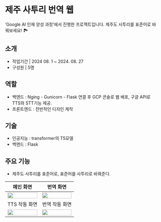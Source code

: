 # 제주 사투리 번역 웹
‘Google AI 인재 양성 과정’에서 진행한 프로젝트입니다.
제주도 사투리를 표준어로 바꿔보세요! 🏞️
## 소개
- 작업기간 | 2024 08. 1 ~ 2024. 08. 27
- 구성원 | 5명
## 역할
- 백엔드 : Nging - Gunicorn - Flask 연결 후 GCP 콘솔로 웹 배포, 구글 API로 TTS와 STT기능 제공. 
- 프론트엔드 : 전반적인 디자인 제작
## 기술
- 인공지능 : transformer의 T5모델
- 백엔드 : Flask
## 주요 기능
- 제주도 사투리를 표준어로, 표준어를 사투리로 바꿔준다.

| 메인 화면 | 번역 화면 |
|:-------:|:-------:|
|<img width="100%" src="https://github.com/user-attachments/assets/dece8266-4c33-4e17-b9bc-ef61614b5bb6">| <img width="100%" src="https://github.com/user-attachments/assets/22172839-1fec-4863-b0e0-fb7f3268529c">|
| TTS 작동 화면 | 번역 작동 화면 |
|<img width="100%" src="https://github.com/user-attachments/assets/d8d48915-92e6-4a19-bae1-8530c094abe8">| <img width="100%" src="https://github.com/user-attachments/assets/5e2b38fc-3963-4c79-8c90-09dd1f0440e3">|
